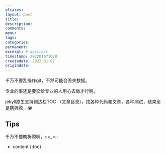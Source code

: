 ```yaml
---
aliases:
layout: post
title:
description:
comments:
menu:
tags: 
categories:
permanent: 
excerpt: # abstract
timestamp: 202201071028
createdate: 2022-01-07
origindate: 
---
```


千万不要乱操作git，不然可能会丢失数据。

专业的事还是要交给专业的人用心去做才行啊。

jekyll原生支持侧边栏TOC （文章目录），找各种代码和文章，各种测试，结果全是瞎折腾，😭

## Tips
千万不要瞎折腾啊，::>_<::


* content
 {:toc}


